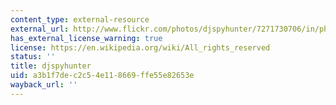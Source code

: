```yaml
---
content_type: external-resource
external_url: http://www.flickr.com/photos/djspyhunter/7271730706/in/photostream/
has_external_license_warning: true
license: https://en.wikipedia.org/wiki/All_rights_reserved
status: ''
title: djspyhunter
uid: a3b1f7de-c2c5-4e11-8669-ffe55e82653e
wayback_url: ''
---
```

